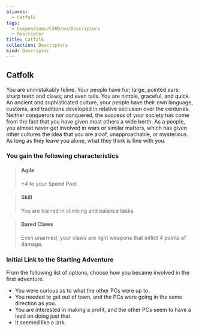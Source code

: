 ```yaml
---
aliases:
  - Catfolk
tags:
  - Compendiums/CSRD/en/Descriptors
  - Descriptor
title: Catfolk
collection: Descriptors
kind: Descriptor
---
```

## Catfolk  
You are unmistakably feline. Your people have fur; large, pointed ears; sharp teeth and claws; and even tails. You are nimble, graceful, and quick. An ancient and sophisticated culture, your people have their own language, customs, and traditions developed in relative seclusion over the centuries. Neither conquerors nor conquered, the success of your society has come from the fact that you have given most others a wide berth. As a people, you almost never get involved in wars or similar matters, which has given other cultures the idea that you are aloof, unapproachable, or mysterious. As long as they leave you alone, what they think is fine with you.
### You gain the following characteristics  
> #### Agile
> +4 to your Speed Pool.  

> #### Skill
> You are trained in climbing and balance tasks.  

> #### Bared Claws
> Even unarmed, your claws are light weapons that inflict 4 points of damage.  

### Initial Link to the Starting Adventure  
From the following list of options, choose how you became involved in the first adventure.  
- You were curious as to what the other PCs were up to.  
- You needed to get out of town, and the PCs were going in the same direction as you.  
- You are interested in making a profit, and the other PCs seem to have a lead on doing just that.  
- It seemed like a lark.  